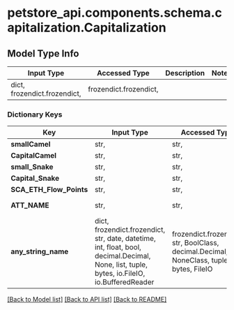 # petstore_api.components.schema.capitalization.Capitalization

## Model Type Info
Input Type | Accessed Type | Description | Notes
------------ | ------------- | ------------- | -------------
dict, frozendict.frozendict,  | frozendict.frozendict,  |  | 

### Dictionary Keys
Key | Input Type | Accessed Type | Description | Notes
------------ | ------------- | ------------- | ------------- | -------------
**smallCamel** | str,  | str,  |  | [optional] 
**CapitalCamel** | str,  | str,  |  | [optional] 
**small_Snake** | str,  | str,  |  | [optional] 
**Capital_Snake** | str,  | str,  |  | [optional] 
**SCA_ETH_Flow_Points** | str,  | str,  |  | [optional] 
**ATT_NAME** | str,  | str,  | Name of the pet  | [optional] 
**any_string_name** | dict, frozendict.frozendict, str, date, datetime, int, float, bool, decimal.Decimal, None, list, tuple, bytes, io.FileIO, io.BufferedReader | frozendict.frozendict, str, BoolClass, decimal.Decimal, NoneClass, tuple, bytes, FileIO | any string name can be used but the value must be the correct type | [optional]

[[Back to Model list]](../../../README.md#documentation-for-models) [[Back to API list]](../../../README.md#documentation-for-api-endpoints) [[Back to README]](../../../README.md)

